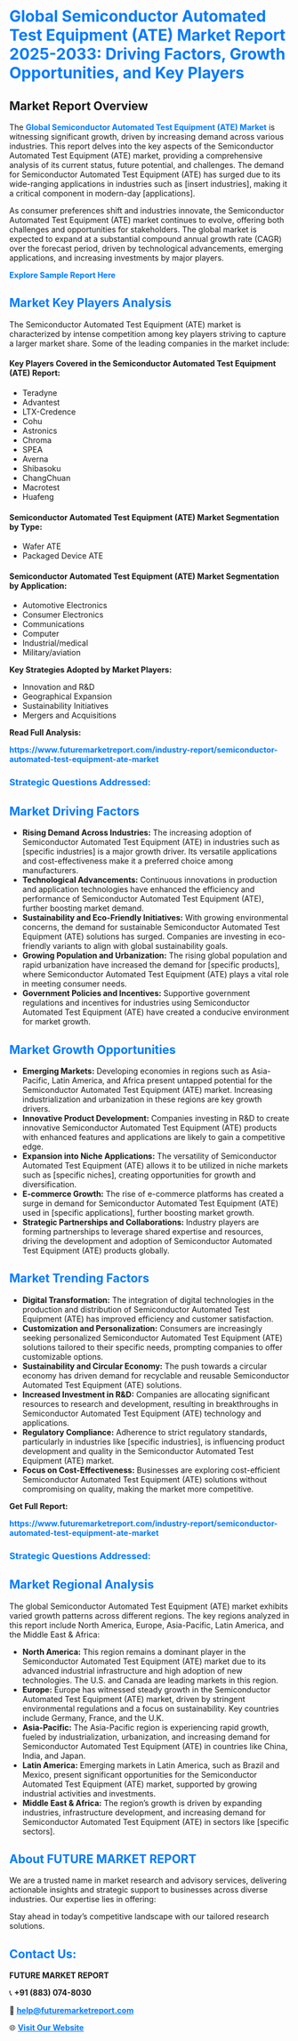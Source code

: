<h1 style="color: #007BFF;">Global Semiconductor Automated Test Equipment (ATE) Market Report 2025-2033: Driving Factors, Growth Opportunities, and Key Players</h1>

<section id="overview">
<h2>Market Report Overview</h2>
<p>The <a href="https://www.futuremarketreport.com/industry-report/semiconductor-automated-test-equipment-ate-market" style="color: #007BFF; text-decoration: none;"><strong>Global Semiconductor Automated Test Equipment (ATE) Market</strong></a> is witnessing significant growth, driven by increasing demand across various industries. This report delves into the key aspects of the Semiconductor Automated Test Equipment (ATE) market, providing a comprehensive analysis of its current status, future potential, and challenges. The demand for Semiconductor Automated Test Equipment (ATE) has surged due to its wide-ranging applications in industries such as [insert industries], making it a critical component in modern-day [applications].</p>
<p>As consumer preferences shift and industries innovate, the Semiconductor Automated Test Equipment (ATE) market continues to evolve, offering both challenges and opportunities for stakeholders. The global market is expected to expand at a substantial compound annual growth rate (CAGR) over the forecast period, driven by technological advancements, emerging applications, and increasing investments by major players.</p>
</section>

<section id="overview">
<p><a href="https://www.futuremarketreport.com/request-sample/reportId=26556" style="color: #007BFF; text-decoration: none;"><strong>Explore Sample Report Here</strong></a></p>
</section>

<section id="key-players">
<h2 style="color: #007BFF;">Market Key Players Analysis</h2>
<p>The Semiconductor Automated Test Equipment (ATE) market is characterized by intense competition among key players striving to capture a larger market share. Some of the leading companies in the market include:</p>
<h4>Key Players Covered in the Semiconductor Automated Test Equipment (ATE) Report:</h4>
<ul><li>Teradyne</li><li>Advantest</li><li>LTX-Credence</li><li>Cohu</li><li>Astronics</li><li>Chroma</li><li>SPEA</li><li>Averna</li><li>Shibasoku</li><li>ChangChuan</li><li>Macrotest</li><li>Huafeng</li></ul>
<h4>Semiconductor Automated Test Equipment (ATE) Market Segmentation by Type:</h4>
<ul><li>Wafer ATE</li><li>Packaged Device ATE</li></ul>

<h4>Semiconductor Automated Test Equipment (ATE) Market Segmentation by Application:</h4>
<ul><li>Automotive Electronics</li><li>Consumer Electronics</li><li>Communications</li><li>Computer</li><li>Industrial/medical</li><li>Military/aviation</li></ul>
<p><strong>Key Strategies Adopted by Market Players:</strong></p>
<ul>
<li>Innovation and R&D</li>
<li>Geographical Expansion</li>
<li>Sustainability Initiatives</li>
<li>Mergers and Acquisitions</li>
</ul>
</section>

<section>
<p><strong>Read Full Analysis: </strong></p><a href="https://www.futuremarketreport.com/industry-report/semiconductor-automated-test-equipment-ate-market" style="color: #007BFF; text-decoration: none;"><strong>https://www.futuremarketreport.com/industry-report/semiconductor-automated-test-equipment-ate-market</strong></a>
<h3 style="color: #007BFF;">Strategic Questions Addressed:</h3>
</section>

<section id="driving-factors">
<h2 style="color: #007BFF;">Market Driving Factors</h2>
<ul>
<li><strong>Rising Demand Across Industries:</strong> The increasing adoption of Semiconductor Automated Test Equipment (ATE) in industries such as [specific industries] is a major growth driver. Its versatile applications and cost-effectiveness make it a preferred choice among manufacturers.</li>
<li><strong>Technological Advancements:</strong> Continuous innovations in production and application technologies have enhanced the efficiency and performance of Semiconductor Automated Test Equipment (ATE), further boosting market demand.</li>
<li><strong>Sustainability and Eco-Friendly Initiatives:</strong> With growing environmental concerns, the demand for sustainable Semiconductor Automated Test Equipment (ATE) solutions has surged. Companies are investing in eco-friendly variants to align with global sustainability goals.</li>
<li><strong>Growing Population and Urbanization:</strong> The rising global population and rapid urbanization have increased the demand for [specific products], where Semiconductor Automated Test Equipment (ATE) plays a vital role in meeting consumer needs.</li>
<li><strong>Government Policies and Incentives:</strong> Supportive government regulations and incentives for industries using Semiconductor Automated Test Equipment (ATE) have created a conducive environment for market growth.</li>
</ul>
</section>

<section id="growth-opportunities">
<h2 style="color: #007BFF;">Market Growth Opportunities</h2>
<ul>
<li><strong>Emerging Markets:</strong> Developing economies in regions such as Asia-Pacific, Latin America, and Africa present untapped potential for the Semiconductor Automated Test Equipment (ATE) market. Increasing industrialization and urbanization in these regions are key growth drivers.</li>
<li><strong>Innovative Product Development:</strong> Companies investing in R&D to create innovative Semiconductor Automated Test Equipment (ATE) products with enhanced features and applications are likely to gain a competitive edge.</li>
<li><strong>Expansion into Niche Applications:</strong> The versatility of Semiconductor Automated Test Equipment (ATE) allows it to be utilized in niche markets such as [specific niches], creating opportunities for growth and diversification.</li>
<li><strong>E-commerce Growth:</strong> The rise of e-commerce platforms has created a surge in demand for Semiconductor Automated Test Equipment (ATE) used in [specific applications], further boosting market growth.</li>
<li><strong>Strategic Partnerships and Collaborations:</strong> Industry players are forming partnerships to leverage shared expertise and resources, driving the development and adoption of Semiconductor Automated Test Equipment (ATE) products globally.</li>
</ul>
</section>

<section id="trending-factors">
<h2 style="color: #007BFF;">Market Trending Factors</h2>
<ul>
<li><strong>Digital Transformation:</strong> The integration of digital technologies in the production and distribution of Semiconductor Automated Test Equipment (ATE) has improved efficiency and customer satisfaction.</li>
<li><strong>Customization and Personalization:</strong> Consumers are increasingly seeking personalized Semiconductor Automated Test Equipment (ATE) solutions tailored to their specific needs, prompting companies to offer customizable options.</li>
<li><strong>Sustainability and Circular Economy:</strong> The push towards a circular economy has driven demand for recyclable and reusable Semiconductor Automated Test Equipment (ATE) solutions.</li>
<li><strong>Increased Investment in R&D:</strong> Companies are allocating significant resources to research and development, resulting in breakthroughs in Semiconductor Automated Test Equipment (ATE) technology and applications.</li>
<li><strong>Regulatory Compliance:</strong> Adherence to strict regulatory standards, particularly in industries like [specific industries], is influencing product development and quality in the Semiconductor Automated Test Equipment (ATE) market.</li>
<li><strong>Focus on Cost-Effectiveness:</strong> Businesses are exploring cost-efficient Semiconductor Automated Test Equipment (ATE) solutions without compromising on quality, making the market more competitive.</li>
</ul>
</section>

<section>
<p><strong>Get Full Report: </strong></p><a href="https://www.futuremarketreport.com/industry-report/semiconductor-automated-test-equipment-ate-market" style="color: #007BFF; text-decoration: none;"><strong>https://www.futuremarketreport.com/industry-report/semiconductor-automated-test-equipment-ate-market</strong></a>
<h3 style="color: #007BFF;">Strategic Questions Addressed:</h3>
</section>


<section id="regional-analysis">
<h2 style="color: #007BFF;">Market Regional Analysis</h2>
<p>The global Semiconductor Automated Test Equipment (ATE) market exhibits varied growth patterns across different regions. The key regions analyzed in this report include North America, Europe, Asia-Pacific, Latin America, and the Middle East & Africa:</p>
<ul>
<li><strong>North America:</strong> This region remains a dominant player in the Semiconductor Automated Test Equipment (ATE) market due to its advanced industrial infrastructure and high adoption of new technologies. The U.S. and Canada are leading markets in this region.</li>
<li><strong>Europe:</strong> Europe has witnessed steady growth in the Semiconductor Automated Test Equipment (ATE) market, driven by stringent environmental regulations and a focus on sustainability. Key countries include Germany, France, and the U.K.</li>
<li><strong>Asia-Pacific:</strong> The Asia-Pacific region is experiencing rapid growth, fueled by industrialization, urbanization, and increasing demand for Semiconductor Automated Test Equipment (ATE) in countries like China, India, and Japan.</li>
<li><strong>Latin America:</strong> Emerging markets in Latin America, such as Brazil and Mexico, present significant opportunities for the Semiconductor Automated Test Equipment (ATE) market, supported by growing industrial activities and investments.</li>
<li><strong>Middle East & Africa:</strong> The region’s growth is driven by expanding industries, infrastructure development, and increasing demand for Semiconductor Automated Test Equipment (ATE) in sectors like [specific sectors].</li>
</ul>
</section>

<footer>
<h2 style="color: #007BFF;">About FUTURE MARKET REPORT</h2>
<p>We are a trusted name in market research and advisory services, delivering actionable insights and strategic support to businesses across diverse industries. Our expertise lies in offering:</p>

<p>Stay ahead in today’s competitive landscape with our tailored research solutions.</p>

<h2 style="color: #007BFF;">Contact Us:</h2>
<p><strong>FUTURE MARKET REPORT</strong></p>
<p>📞 <strong>+91 (883) 074-8030</strong></p>
<p>📧 <strong><a href="mailto:help@futuremarketreport.com" style="color: #007BFF;">help@futuremarketreport.com</a></strong></p>
<p>🌐 <strong><a href="https://www.futuremarketreport.com/" style="color: #007BFF;">Visit Our Website</a></strong></p>
</footer>